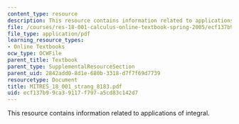 ```yaml
---
content_type: resource
description: This resource contains information related to applications of integral.
file: /courses/res-18-001-calculus-online-textbook-spring-2005/ecf137b99ca39117f797a5cd83c142d7_MITRES_18_001_strang_8183.pdf
file_type: application/pdf
learning_resource_types:
- Online Textbooks
ocw_type: OCWFile
parent_title: Textbook
parent_type: SupplementalResourceSection
parent_uid: 2842add0-8d1e-680b-3318-d7f7f69d7739
resourcetype: Document
title: MITRES_18_001_strang_8183.pdf
uid: ecf137b9-9ca3-9117-f797-a5cd83c142d7
---
```

This resource contains information related to applications of integral.

